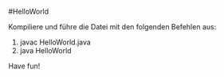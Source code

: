 #HelloWorld

Kompiliere und führe die Datei mit den folgenden Befehlen aus:
1. javac HelloWorld.java
2. java HelloWorld

Have fun!
